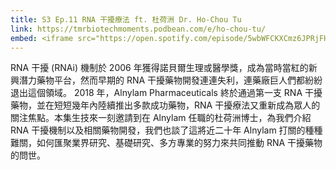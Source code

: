 ```yaml
---
title: S3 Ep.11 RNA 干擾療法 ft. 杜荷洲 Dr. Ho-Chou Tu
link: https://tmrbiotechmoments.podbean.com/e/ho-chou-tu/
embed: <iframe src="https://open.spotify.com/episode/5wbWFCKXCmz6JPRjFH4qZH" width="100%" height="232" frameborder="0" allowtransparency="true" allow="encrypted-media"></iframe>
---
```


RNA 干擾 (RNAi) 機制於 2006 年獲得諾貝爾生理或醫學獎，成為當時當紅的新興潛力藥物平台，然而早期的 RNA 干擾藥物開發連連失利，連藥廠巨人們都紛紛退出這個領域。 2018 年，Alnylam Pharmaceuticals 終於通過第一支 RNA 干擾藥物，並在短短幾年內陸續推出多款成功藥物，RNA 干擾療法又重新成為眾人的關注焦點。本集生技來一刻邀請到在 Alnylam 任職的杜荷洲博士，為我們介紹 RNA 干擾機制以及相關藥物開發，我們也談了這將近二十年 Alnylam 打關的種種難關，如何匯聚業界研究、基礎研究、多方專業的努力來共同推動 RNA 干擾藥物的問世。
